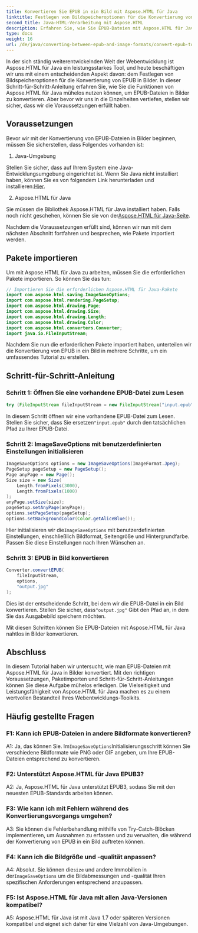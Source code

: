 ```yaml
---
title: Konvertieren Sie EPUB in ein Bild mit Aspose.HTML für Java
linktitle: Festlegen von Bildspeicheroptionen für die Konvertierung von EPUB in ein Bild
second_title: Java-HTML-Verarbeitung mit Aspose.HTML
description: Erfahren Sie, wie Sie EPUB-Dateien mit Aspose.HTML für Java in Bilder konvertieren. Diese Schritt-für-Schritt-Anleitung behandelt Voraussetzungen, Paketimporte und den Konvertierungsprozess.
type: docs
weight: 16
url: /de/java/converting-between-epub-and-image-formats/convert-epub-to-image-specify-image-save-options/
---
```

In der sich ständig weiterentwickelnden Welt der Webentwicklung ist Aspose.HTML für Java ein leistungsstarkes Tool, und heute beschäftigen wir uns mit einem entscheidenden Aspekt davon: dem Festlegen von Bildspeicheroptionen für die Konvertierung von EPUB in Bilder. In dieser Schritt-für-Schritt-Anleitung erfahren Sie, wie Sie die Funktionen von Aspose.HTML für Java mühelos nutzen können, um EPUB-Dateien in Bilder zu konvertieren. Aber bevor wir uns in die Einzelheiten vertiefen, stellen wir sicher, dass wir die Voraussetzungen erfüllt haben.

## Voraussetzungen

Bevor wir mit der Konvertierung von EPUB-Dateien in Bilder beginnen, müssen Sie sicherstellen, dass Folgendes vorhanden ist:

1. Java-Umgebung

 Stellen Sie sicher, dass auf Ihrem System eine Java-Entwicklungsumgebung eingerichtet ist. Wenn Sie Java nicht installiert haben, können Sie es von folgendem Link herunterladen und installieren:[Hier](https://www.java.com).

2. Aspose.HTML für Java

 Sie müssen die Bibliothek Aspose.HTML für Java installiert haben. Falls noch nicht geschehen, können Sie sie von der[Aspose.HTML für Java-Seite](https://releases.aspose.com/html/java/).

Nachdem die Voraussetzungen erfüllt sind, können wir nun mit dem nächsten Abschnitt fortfahren und besprechen, wie Pakete importiert werden.

## Pakete importieren

Um mit Aspose.HTML für Java zu arbeiten, müssen Sie die erforderlichen Pakete importieren. So können Sie das tun:

```java
// Importieren Sie die erforderlichen Aspose.HTML für Java-Pakete
import com.aspose.html.saving.ImageSaveOptions;
import com.aspose.html.rendering.PageSetup;
import com.aspose.html.drawing.Page;
import com.aspose.html.drawing.Size;
import com.aspose.html.drawing.Length;
import com.aspose.html.drawing.Color;
import com.aspose.html.converters.Converter;
import java.io.FileInputStream;
```

Nachdem Sie nun die erforderlichen Pakete importiert haben, unterteilen wir die Konvertierung von EPUB in ein Bild in mehrere Schritte, um ein umfassendes Tutorial zu erstellen.

## Schritt-für-Schritt-Anleitung

### Schritt 1: Öffnen Sie eine vorhandene EPUB-Datei zum Lesen

```java
try (FileInputStream fileInputStream = new FileInputStream("input.epub")) {
```

In diesem Schritt öffnen wir eine vorhandene EPUB-Datei zum Lesen. Stellen Sie sicher, dass Sie ersetzen`"input.epub"` durch den tatsächlichen Pfad zu Ihrer EPUB-Datei.

### Schritt 2: ImageSaveOptions mit benutzerdefinierten Einstellungen initialisieren

```java
ImageSaveOptions options = new ImageSaveOptions(ImageFormat.Jpeg);
PageSetup pageSetup = new PageSetup();
Page anyPage = new Page();
Size size = new Size(
    Length.fromPixels(3000),
    Length.fromPixels(1000)
);
anyPage.setSize(size);
pageSetup.setAnyPage(anyPage);
options.setPageSetup(pageSetup);
options.setBackgroundColor(Color.getAliceBlue());
```

 Hier initialisieren wir die`ImageSaveOptions` mit benutzerdefinierten Einstellungen, einschließlich Bildformat, Seitengröße und Hintergrundfarbe. Passen Sie diese Einstellungen nach Ihren Wünschen an.

### Schritt 3: EPUB in Bild konvertieren

```java
Converter.convertEPUB(
    fileInputStream,
    options,
    "output.jpg"
);
```

 Dies ist der entscheidende Schritt, bei dem wir die EPUB-Datei in ein Bild konvertieren. Stellen Sie sicher, dass`"output.jpg"` Gibt den Pfad an, in dem Sie das Ausgabebild speichern möchten.

Mit diesen Schritten können Sie EPUB-Dateien mit Aspose.HTML für Java nahtlos in Bilder konvertieren.

## Abschluss

In diesem Tutorial haben wir untersucht, wie man EPUB-Dateien mit Aspose.HTML für Java in Bilder konvertiert. Mit den richtigen Voraussetzungen, Paketimporten und Schritt-für-Schritt-Anleitungen können Sie diese Aufgabe mühelos erledigen. Die Vielseitigkeit und Leistungsfähigkeit von Aspose.HTML für Java machen es zu einem wertvollen Bestandteil Ihres Webentwicklungs-Toolkits.

## Häufig gestellte Fragen

### F1: Kann ich EPUB-Dateien in andere Bildformate konvertieren?

 A1: Ja, das können Sie. Im`ImageSaveOptions`Initialisierungsschritt können Sie verschiedene Bildformate wie PNG oder GIF angeben, um Ihre EPUB-Dateien entsprechend zu konvertieren.

### F2: Unterstützt Aspose.HTML für Java EPUB3?

A2: Ja, Aspose.HTML für Java unterstützt EPUB3, sodass Sie mit den neuesten EPUB-Standards arbeiten können.

### F3: Wie kann ich mit Fehlern während des Konvertierungsvorgangs umgehen?

A3: Sie können die Fehlerbehandlung mithilfe von Try-Catch-Blöcken implementieren, um Ausnahmen zu erfassen und zu verwalten, die während der Konvertierung von EPUB in ein Bild auftreten können.

### F4: Kann ich die Bildgröße und -qualität anpassen?

 A4: Absolut. Sie können die`size` und andere Immobilien in der`ImageSaveOptions` um die Bildabmessungen und -qualität Ihren spezifischen Anforderungen entsprechend anzupassen.

### F5: Ist Aspose.HTML für Java mit allen Java-Versionen kompatibel?

A5: Aspose.HTML für Java ist mit Java 1.7 oder späteren Versionen kompatibel und eignet sich daher für eine Vielzahl von Java-Umgebungen.